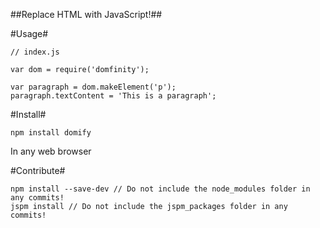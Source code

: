 ##Replace HTML with JavaScript!##

#Usage#

```
// index.js

var dom = require('domfinity');

var paragraph = dom.makeElement('p');
paragraph.textContent = 'This is a paragraph';

```

#Install#
```
npm install domify
```

In any web browser



#Contribute#

```
npm install --save-dev // Do not include the node_modules folder in any commits!
jspm install // Do not include the jspm_packages folder in any commits!
```
